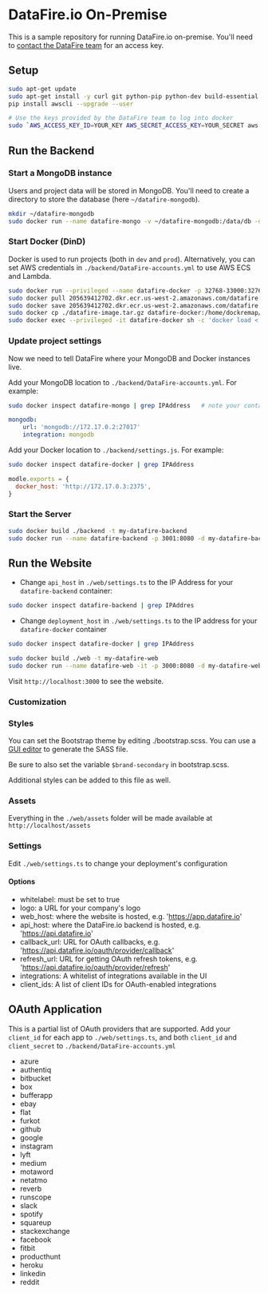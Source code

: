 # DataFire.io On-Premise
This is a sample repository for running DataFire.io on-premise.
You'll need to [contact the DataFire team](https://app.datafire.io/contact) for an access key.

## Setup
```bash
sudo apt-get update
sudo apt-get install -y curl git python-pip python-dev build-essential zip gzip
pip install awscli --upgrade --user

# Use the keys provided by the DataFire team to log into docker
sudo `AWS_ACCESS_KEY_ID=YOUR_KEY AWS_SECRET_ACCESS_KEY=YOUR_SECRET aws ecr get-login --no-include-email --region us-west-2`
```

## Run the Backend

### Start a MongoDB instance
Users and project data will be stored in MongoDB.
You'll need to create a directory to store the database (here `~/datafire-mongodb`).

```bash
mkdir ~/datafire-mongodb
sudo docker run --name datafire-mongo -v ~/datafire-mongodb:/data/db -d mongo
```

### Start Docker (DinD)
Docker is used to run projects (both in `dev` and `prod`). Alternatively, you can set
AWS credentials in `./backend/DataFire-accounts.yml` to use AWS ECS and Lambda.

```bash
sudo docker run --privileged --name datafire-docker -p 32768-33000:32768-33000 -d docker:dind
sudo docker pull 205639412702.dkr.ecr.us-west-2.amazonaws.com/datafire:latest
sudo docker save 205639412702.dkr.ecr.us-west-2.amazonaws.com/datafire | gzip > ./datafire-image.tar.gz
sudo docker cp ./datafire-image.tar.gz datafire-docker:/home/dockremap/datafire-image.tar.gz
sudo docker exec --privileged -it datafire-docker sh -c 'docker load < /home/dockremap/datafire-image.tar.gz'
```

### Update project settings

Now we need to tell DataFire where your MongoDB and Docker instances live.

Add your MongoDB location to `./backend/DataFire-accounts.yml`. For example:

```bash
sudo docker inspect datafire-mongo | grep IPAddress   # note your container's IP address
```

```yaml
mongodb:
    url: 'mongodb://172.17.0.2:27017'
    integration: mongodb
```

Add your Docker location to `./backend/settings.js`. For example:
```bash
sudo docker inspect datafire-docker | grep IPAddress
```

```js
modle.exports = {
  docker_host: 'http://172.17.0.3:2375',
}
```

### Start the Server
```bash
sudo docker build ./backend -t my-datafire-backend
sudo docker run --name datafire-backend -p 3001:8080 -d my-datafire-backend forever server.js
```

## Run the Website

* Change `api_host` in `./web/settings.ts` to the IP Address for your `datafire-backend` container:
```bash
sudo docker inspect datafire-backend | grep IPAddres
```

* Change `deployment_host` in `./web/settings.ts` to the IP address for your `datafire-docker` container
```bash
sudo docker inspect datafire-docker | grep IPAddress
```

```bash
sudo docker build ./web -t my-datafire-web
sudo docker run --name datafire-web -it -p 3000:8080 -d my-datafire-web npm run serve:prod
```

Visit `http://localhost:3000` to see the website.

### Customization

### Styles
You can set the Bootstrap theme by editing ./bootstrap.scss. You can use a [GUI editor](http://bbrennan.info/strapping/) to generate the SASS file.

Be sure to also set the variable `$brand-secondary` in bootstrap.scss.

Additional styles can be added to this file as well.

### Assets
Everything in the `./web/assets` folder will be made available at `http://localhost/assets`

### Settings
Edit `./web/settings.ts` to change your deployment's configuration

#### Options
* whitelabel: must be set to true
* logo: a URL for your company's logo
* web_host: where the website is hosted, e.g. 'https://app.datafire.io'
* api_host: where the DataFire.io backend is hosted, e.g. 'https://api.datafire.io'
* callback_url: URL for OAuth callbacks, e.g. 'https://api.datafire.io/oauth/provider/callback'
* refresh_url: URL for getting OAuth refresh tokens, e.g. 'https://api.datafire.io/oauth/provider/refresh'
* integrations: A whitelist of integrations available in the UI
* client_ids: A list of client IDs for OAuth-enabled integrations

## OAuth Application

This is a partial list of OAuth providers that are supported. Add your `client_id` for each app
to `./web/settings.ts`, and both `client_id` and `client_secret` to `./backend/DataFire-accounts.yml`

* azure
* authentiq
* bitbucket
* box
* bufferapp
* ebay
* flat
* furkot
* github
* google
* instagram
* lyft
* medium
* motaword
* netatmo
* reverb
* runscope
* slack
* spotify
* squareup
* stackexchange
* facebook
* fitbit
* producthunt
* heroku
* linkedin
* reddit

